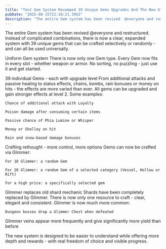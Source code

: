 ```yaml
---
title: "Test Gem System Revamped 39 Unique Gems Upgrades And The New Glimmer System"
pubDate: "2025-08-15T22:18:21.395Z"
description: "The entire Gem system has been revised  @everyone and restructured. Instead of complicated combinati..."
---
```


The entire Gem system has been revised  @everyone and restructured. Instead of complicated combinations, there is now a clear, expanded system with 39 unique gems that can be crafted selectively or randomly - and can all be used universally.

Uniform Gem system
There is now only one Gem type. Every Gem now fits in every slot - whether weapon or armor. No sorting, no puzzling - just use it and get started.

39 individual Gems - each with upgrade level
From additional attacks and passive healing to status effects, chains, bombs, rain bonuses or money on hits - the effects are more varied than ever. All gems can be upgraded and gain stronger effects at level 2. Some examples:

    Chance of additional attack with Loyalty

    Poison damage after consuming certain items

    Passive chance of Phia Lumine or Whisper

    Money or Shelley on hit

    Rain and snow-based damage bonuses

Crafting rethought - more control, more options
Gems can now be crafted via Glimmer:

    For 10 Glimmer: a random Gem

    For 20 Glimmer: a random Gem of a selected category (Vessel, Hollow or Rift)

    For a high price: a specifically selected gem

Glimmer replaces old shard mechanic
Shards have been completely replaced by Glimmer. There is now only one resource to craft - clear, elegant and consistent. Glimmer is now much more common:

    Dungeon bosses drop a Glimmer Chest when defeated

   Glimmer veins appear more frequently and give significantly more yield than before

The new system is designed to be easier to understand while offering more depth and rewards - with real freedom of choice and visible progress.